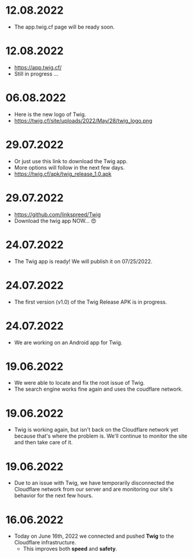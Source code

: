 # 12.08.2022
  - The app.twig.cf page will be ready soon.

# 12.08.2022
  - https://app.twig.cf/
  - Still in progress ...

# 06.08.2022
  - Here is the new logo of Twig.
  - https://twig.cf/site/uploads/2022/May/28/twig_logo.png

# 29.07.2022
  - Or just use this link to download the Twig app.
  - More options will follow in the next few days.
  - https://twig.cf/apk/twig_release_1.0.apk

# 29.07.2022
  - https://github.com/linkspreed/Twig
  - Download the twig app NOW... 😍

# 24.07.2022
  - The Twig app is ready! We will publish it on 07/25/2022.

# 24.07.2022
  - The first version (v1.0) of the Twig Release APK is in progress.

# 24.07.2022
  - We are working on an Android app for Twig.

# 19.06.2022
  - We were able to locate and fix the root issue of Twig. 
  - The search engine works fine again and uses the coudflare network.

# 19.06.2022
  - Twig is working again, but isn't back on the Cloudflare network yet because that's where the problem is. 
    We'll continue to monitor the site and then take care of it.

# 19.06.2022
  - Due to an issue with Twig, we have temporarily disconnected the Cloudflare 
    network from our server and are monitoring our site's behavior for the next few hours.

# 16.06.2022
  - Today on June 16th, 2022 we connected and pushed **Twig** to the Cloudflare infrastructure.
     - This improves both **speed** and **safety**.
